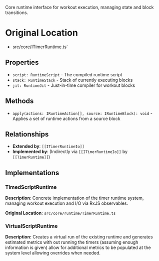 
Core runtime interface for workout execution, managing state and block transitions.


# Original Location
- src/core/ITimerRuntime.ts`
## Properties

* `script: RuntimeScript` - The compiled runtime script
* `stack: RuntimeStack` - Stack of currently executing blocks
* `jit: RuntimeJit` - Just-in-time compiler for workout blocks

## Methods

*   `apply(actions: IRuntimeAction[], source: IRuntimeBlock): void` - Applies a set of runtime actions from a source block 
## Relationships
*   **Extended by**: `[[ITimerRuntimeIo]]`
*   **Implemented by**: (Indirectly via `[[ITimerRuntimeIo]]` by `[[TimerRuntime]]`)

## Implementations

### TimedScriptRuntime

**Description**: Concrete implementation of the timer runtime system, managing workout execution and I/O via RxJS observables.

**Original Location**: `src/core/runtime/TimerRuntime.ts`

### VirtualScriptRuntime

**Description:** Creates a virtual run of the existing runtime and generates estimated metrics with out running the timers (assuming enough information is given)  allow for additional metrics to be populated at the system level allowing overrides when needed.